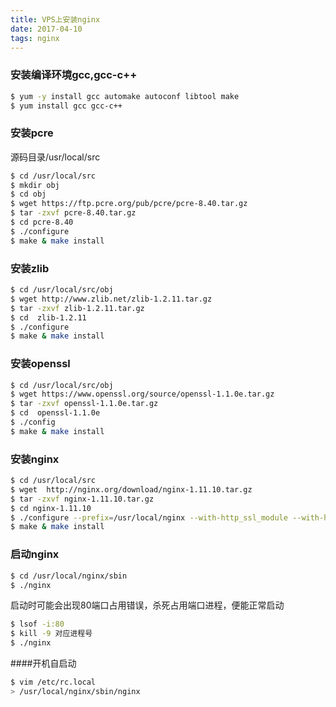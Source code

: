 ```yaml
---
title: VPS上安装nginx  
date: 2017-04-10  
tags: nginx
---
```

### 安装编译环境gcc,gcc-c++

``` bash
$ yum -y install gcc automake autoconf libtool make
$ yum install gcc gcc-c++
```

<!--more-->

### 安装pcre
源码目录/usr/local/src

```bash
$ cd /usr/local/src
$ mkdir obj
$ cd obj
$ wget https://ftp.pcre.org/pub/pcre/pcre-8.40.tar.gz
$ tar -zxvf pcre-8.40.tar.gz
$ cd pcre-8.40
$ ./configure
$ make & make install
```

### 安装zlib

``` bash
$ cd /usr/local/src/obj
$ wget http://www.zlib.net/zlib-1.2.11.tar.gz
$ tar -zxvf zlib-1.2.11.tar.gz
$ cd  zlib-1.2.11
$ ./configure
$ make & make install
```

### 安装openssl

``` bash
$ cd /usr/local/src/obj
$ wget https://www.openssl.org/source/openssl-1.1.0e.tar.gz
$ tar -zxvf openssl-1.1.0e.tar.gz
$ cd  openssl-1.1.0e
$ ./config
$ make & make install
```

### 安装nginx

``` bash
$ cd /usr/local/src
$ wget  http://nginx.org/download/nginx-1.11.10.tar.gz
$ tar -zxvf nginx-1.11.10.tar.gz
$ cd nginx-1.11.10
$ ./configure --prefix=/usr/local/nginx --with-http_ssl_module --with-http_v2_module --with-pcre=../obj/pcre-8.40 --with-zlib=../obj/zlib-1.2.11 --with-openssl=../obj/openssl-1.1.0e
$ make & make install
```

### 启动nginx

``` bash
$ cd /usr/local/nginx/sbin
$ ./nginx
```
启动时可能会出现80端口占用错误，杀死占用端口进程，便能正常启动

``` bash
$ lsof -i:80
$ kill -9 对应进程号
$ ./nginx
```

####开机自启动

```bash
$ vim /etc/rc.local
> /usr/local/nginx/sbin/nginx
```